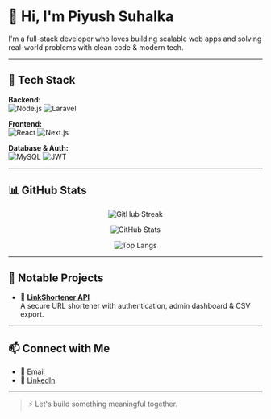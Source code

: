# 👋 Hi, I'm Piyush Suhalka

I'm a full-stack developer who loves building scalable web apps and solving real-world problems with clean code & modern tech.

---

## 🧰 Tech Stack

**Backend:**  
![Node.js](https://img.shields.io/badge/Node.js-339933?style=flat&logo=node.js&logoColor=white)
![Laravel](https://img.shields.io/badge/Laravel-FF2D20?style=flat&logo=laravel&logoColor=white)

**Frontend:**  
![React](https://img.shields.io/badge/React-61DAFB?style=flat&logo=react&logoColor=black)
![Next.js](https://img.shields.io/badge/Next.js-000000?style=flat&logo=next.js&logoColor=white)

**Database & Auth:**  
![MySQL](https://img.shields.io/badge/MySQL-4479A1?style=flat&logo=mysql&logoColor=white)
![JWT](https://img.shields.io/badge/JWT-000000?style=flat&logo=jsonwebtokens&logoColor=white)

---

## 📊 GitHub Stats

<div align="center">

![GitHub Streak](https://streak-stats.demolab.com?user=piyushsuhalka&theme=radical&date_format=M%20j%5B%2C%20Y%5D)

![GitHub Stats](https://github-readme-stats.vercel.app/api?username=piyushsuhalka&show_icons=true&theme=radical&count_private=true)

![Top Langs](https://github-readme-stats.vercel.app/api/top-langs/?username=piyushsuhalka&layout=compact&theme=radical)

</div>

---

## 🚀 Notable Projects

- 🔗 **[LinkShortener API](https://github.com/piyushsuhalka/LinkShortener-backend)**  
  A secure URL shortener with authentication, admin dashboard & CSV export.

---

## 📫 Connect with Me

- 📧 [Email](mailto:piyushh.dev@gmail.com)
- 💼 [LinkedIn](https://www.linkedin.com/in/piyushsuhalka/)

---

> ⚡ Let's build something meaningful together.
